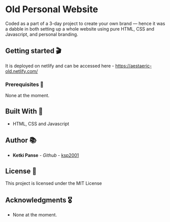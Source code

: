 # Old Personal Website

Coded as a part of a 3-day project to create your own brand — hence it was a dabble in both setting up a whole website using pure HTML, CSS and Javascript, and personal branding.

## Getting started 🎬

It is deployed on netlify and can be accessed here - https://aestaeric-old.netlify.com/

### Prerequisites 🧺

None at the moment.

## Built With 🔨

* HTML, CSS and Javascript

## Author 📚

* **Ketki Panse** - *Github* - [ksp2001](https://github.com/ksp2001)

## License 🎫

This project is licensed under the MIT License

## Acknowledgments 🎖

* None at the moment.
